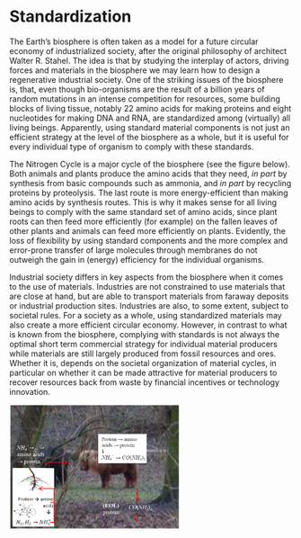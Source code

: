 # Standardization

The Earth’s biosphere is often taken as a model for a future circular economy of industrialized society, after the
original philosophy of architect Walter R. Stahel. The idea is that by studying the interplay of actors, driving
forces and materials in the biosphere we may learn how to design a regenerative industrial society. One of the
striking issues of the biosphere is, that, even though bio-organisms are the result of a billion years of random
mutations in an intense competition for resources, some building blocks of living tissue, notably 22 amino acids
for making proteins and eight nucleotides for making DNA and RNA, are standardized among (virtually) all
living beings. Apparently, using standard material components is not just an efficient strategy at the level of the
biosphere as a whole, but it is useful for every individual type of organism to comply with these standards.

The Nitrogen Cycle is a major cycle of the biosphere (see the figure below). Both animals and plants produce the
amino acids that they need, *in part* by synthesis from basic compounds such as ammonia, and *in part* by
recycling proteins by proteolysis. The last route is more energy-efficient than making amino acids by synthesis
routes. This is why it makes sense for all living beings to comply with the same standard set of amino acids,
since plant roots can then feed more efficiently (for example) on the fallen leaves of other plants and animals can
feed more efficiently on plants. Evidently, the loss of flexibility by using standard components and the more
complex and error-prone transfer of large molecules through membranes do not outweigh the gain in (energy)
efficiency for the individual organisms.

Industrial society differs in key aspects from the biosphere when it comes to the use of materials. Industries are
not constrained to use materials that are close at hand, but are able to transport materials from faraway deposits
or industrial production sites. Industries are also, to some extent, subject to societal rules. For a society as a
whole, using standardized materials may also create a more efficient circular economy. However, in contrast to
what is known from the biosphere, complying with standards is not always the optimal short term commercial
strategy for individual material producers while materials are still largely produced from fossil resources and
ores. Whether it is, depends on the societal organization of material cycles, in particular on whether it can be
made attractive for material producers to recover resources back from waste by financial incentives or
technology innovation.

<img src="Photo7.1.png" width="60%" height="60%">
